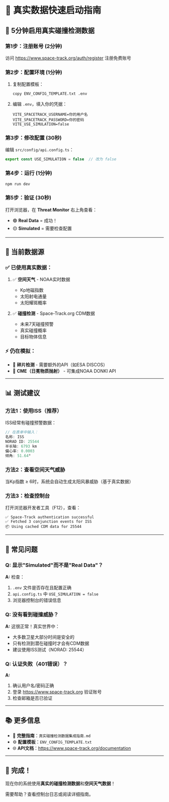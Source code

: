# 🚀 真实数据快速启动指南

## 📝 5分钟启用真实碰撞检测数据

### 第1步：注册账号 (2分钟)
访问 https://www.space-track.org/auth/register 注册免费账号

### 第2步：配置环境 (1分钟)
1. 复制配置模板：
   ```bash
   copy ENV_CONFIG_TEMPLATE.txt .env
   ```

2. 编辑 `.env`，填入你的凭据：
   ```env
   VITE_SPACETRACK_USERNAME=你的用户名
   VITE_SPACETRACK_PASSWORD=你的密码
   VITE_USE_SIMULATION=false
   ```

### 第3步：修改配置 (30秒)
编辑 `src/config/api.config.ts`：
```typescript
export const USE_SIMULATION = false  // 改为 false
```

### 第4步：运行 (1分钟)
```bash
npm run dev
```

### 第5步：验证 (30秒)
打开浏览器，在 **Threat Monitor** 右上角查看：
- 🟢 **Real Data** = 成功！
- 🟡 **Simulated** = 需要检查配置

---

## 🎯 当前数据源

### ✅ 已使用真实数据：
1. ✅ **空间天气** - NOAA实时数据
   - Kp地磁指数
   - 太阳射电通量
   - 太阳耀斑概率

2. ✅ **碰撞检测** - Space-Track.org CDM数据
   - 未来7天碰撞预警
   - 真实碰撞概率
   - 目标物体信息

### ⚡ 仍在模拟：
- 🔄 **碎片检测** - 需要额外的API（如ESA DISCOS）
- 🔄 **CME（日冕物质抛射）** - 可集成NOAA DONKI API

---

## 📊 测试建议

### 方法1：使用ISS（推荐）
ISS经常有碰撞预警数据：
```typescript
// 在表单中输入：
名称: ISS
NORAD ID: 25544
半长轴: 6793 km
偏心率: 0.0003
倾角: 51.64°
```

### 方法2：查看空间天气威胁
当Kp指数 ≥ 6时，系统会自动生成太阳风暴威胁（基于真实数据）

### 方法3：检查控制台
打开浏览器开发者工具（F12），查看：
```
✅ Space-Track authentication successful
✅ Fetched 3 conjunction events for ISS
📦 Using cached CDM data for 25544
```

---

## 🐛 常见问题

### Q: 显示"Simulated"而不是"Real Data"？
**A:** 检查：
1. `.env` 文件是否存在且配置正确
2. `api.config.ts` 中 `USE_SIMULATION = false`
3. 浏览器控制台的错误信息

### Q: 没有看到碰撞威胁？
**A:** 这很正常！真实世界中：
- 大多数卫星大部分时间是安全的
- 只有检测到潜在碰撞时才会有CDM数据
- 建议使用ISS测试（NORAD: 25544）

### Q: 认证失败（401错误）？
**A:** 
1. 确认用户名/密码正确
2. 登录 https://www.space-track.org 验证账号
3. 检查邮箱是否已验证

---

## 📚 更多信息

- 📖 **完整指南**：`真实碰撞检测数据集成指南.md`
- ⚙️ **配置模板**：`ENV_CONFIG_TEMPLATE.txt`
- 🌐 **API文档**：https://www.space-track.org/documentation

---

## 🎉 完成！

现在你的系统使用**真实的碰撞检测数据**和**空间天气数据**！

需要帮助？查看控制台日志或阅读详细指南。





